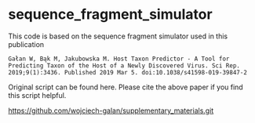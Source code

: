# sequence_fragment_simulator
 This code is based on the sequence fragment simulator used in this publication 
 ```
 Gałan W, Bąk M, Jakubowska M. Host Taxon Predictor - A Tool for Predicting Taxon of the Host of a Newly Discovered Virus. Sci Rep. 2019;9(1):3436. Published 2019 Mar 5. doi:10.1038/s41598-019-39847-2
 ```
 Original script can be found here. Please cite the above paper if you find this script helpful.
 
 https://github.com/wojciech-galan/supplementary_materials.git
